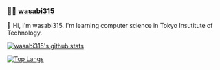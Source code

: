 ### :man_technologist: [wasabi315](https://wasabi315.github.io)
👋 Hi, I'm wasabi315. I'm learning computer science in Tokyo Insutitute of Technology.

[![wasabi315's github stats](https://github-readme-stats.vercel.app/api?username=wasabi315&count_private=true&show_icons=true&theme=nord)](https://github.com/wasabi315)

[![Top Langs](https://github-readme-stats.vercel.app/api/top-langs/?username=wasabi315&layout=compact)](https://github.com/anuraghazra/github-readme-stats)

<!--
**wasabi315/wasabi315** is a ✨ _special_ ✨ repository because its `README.md` (this file) appears on your GitHub profile.

Here are some ideas to get you started:

- 🔭 I’m currently working on ...
- 🌱 I’m currently learning ...
- 👯 I’m looking to collaborate on ...
- 🤔 I’m looking for help with ...
- 💬 Ask me about ...
- 📫 How to reach me: ...
- 😄 Pronouns: ...
- ⚡ Fun fact: ...
-->
